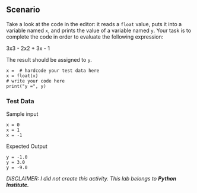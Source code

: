 ## Scenario
Take a look at the code in the editor: it reads a `float` value, puts it into a variable named `x`, and prints the value of a variable named `y`. Your task is to complete the code in order to evaluate the following expression:

3x3 - 2x2 + 3x - 1

The result should be assigned to `y`.

```
x =  # hardcode your test data here
x = float(x)
# write your code here
print("y =", y)
```

### Test Data

Sample input
```
x = 0
x = 1
x = -1
```

Expected Output
```
y = -1.0
y = 3.0
y = -9.0
```

*DISCLAIMER: I did not create this activity. This lab belongs to **Python Institute.***
